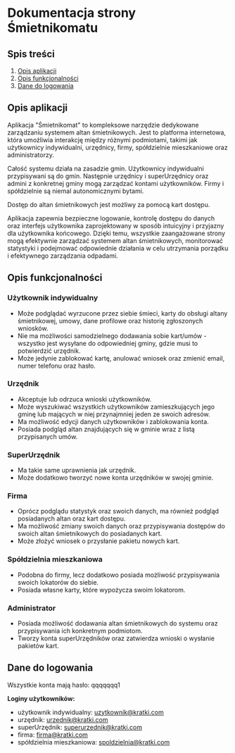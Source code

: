 # Dokumentacja strony Śmietnikomatu

## Spis treści
1. [Opis aplikacji](#opis-aplikacji)
2. [Opis funkcjonalności](#opis-funkcjonalności)
3. [Dane do logowania](#dane-do-logowania)

## Opis aplikacji 
Aplikacja "Śmietnikomat" to kompleksowe narzędzie dedykowane zarządzaniu systemem altan śmietnikowych. Jest to platforma internetowa, która umożliwia interakcję między różnymi podmiotami, takimi jak użytkownicy indywidualni, urzędnicy, firmy, spółdzielnie mieszkaniowe oraz administratorzy.

Całość systemu działa na zasadzie gmin. Użytkownicy indywidualni przypisywani są do gmin. Następnie urzędnicy i superUrzędnicy oraz admini z konkretnej gminy mogą zarządzać kontami użytkowników. Firmy i spółdzielnie są niemal autonomicznymi bytami.

Dostęp do altan śmietnikowych jest możliwy za pomocą kart dostępu.

Aplikacja zapewnia bezpieczne logowanie, kontrolę dostępu do danych oraz interfejs użytkownika zaprojektowany w sposób intuicyjny i przyjazny dla użytkownika końcowego. Dzięki temu, wszystkie zaangażowane strony mogą efektywnie zarządzać systemem altan śmietnikowych, monitorować statystyki i podejmować odpowiednie działania w celu utrzymania porządku i efektywnego zarządzania odpadami.

## Opis funkcjonalności 

### Użytkownik indywidualny
- Może podglądać wyrzucone przez siebie śmieci, karty do obsługi altany śmietnikowej, umowy, dane profilowe oraz historię zgłoszonych wniosków.
- Nie ma możliwości samodzielnego dodawania sobie kart/umów - wszystko jest wysyłane do odpowiedniej gminy, gdzie musi to potwierdzić urzędnik.
- Może jedynie zablokować kartę, anulować wniosek oraz zmienić email, numer telefonu oraz hasło.

### Urzędnik
- Akceptuje lub odrzuca wnioski użytkowników.
- Może wyszukiwać wszystkich użytkowników zamieszkujących jego gminę lub mających w niej przynajmniej jeden ze swoich adresów.
- Ma możliwość edycji danych użytkowników i zablokowania konta.
- Posiada podgląd altan znajdujących się w gminie wraz z listą przypisanych umów.

### SuperUrzędnik
- Ma takie same uprawnienia jak urzędnik.
- Może dodatkowo tworzyć nowe konta urzędników w swojej gminie.

### Firma
- Oprócz podglądu statystyk oraz swoich danych, ma również podgląd posiadanych altan oraz kart dostępu.
- Ma możliwość zmiany swoich danych oraz przypisywania dostępów do swoich altan śmietnikowych do posiadanych kart.
- Może złożyć wniosek o przysłanie pakietu nowych kart.

### Spółdzielnia mieszkaniowa
- Podobna do firmy, lecz dodatkowo posiada możliwość przypisywania swoich lokatorów do siebie.
- Posiada własne karty, które wypożycza swoim lokatorom.

### Administrator
- Posiada możliwość dodawania altan śmietnikowych do systemu oraz przypisywania ich konkretnym podmiotom.
- Tworzy konta superUrzędników oraz zatwierdza wnioski o wysłanie pakietów kart.

## Dane do logowania
Wszystkie konta mają hasło: qqqqqqq1

**Loginy użytkowników:**
- użytkownik indywidualny: uzytkownik@kratki.com
- urzędnik: urzednik@kratki.com
- superUrzędnik: superurzednik@kratki.com
- firma: firma@kratki.com
- spółdzielnia mieszkaniowa: spoldzielnia@kratki.com